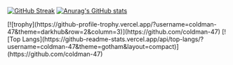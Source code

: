 [![GitHub Streak](https://github-readme-streak-stats.herokuapp.com/?user=coldman-47&theme=gotham)](https://github.com/coldman-47)
[![Anurag's GitHub stats](https://github-readme-stats.vercel.app/api?username=coldman-47&show_icons=true&theme=gotham)](https://github.com/coldman-47)
<div style="display:flex">
  [![trophy](https://github-profile-trophy.vercel.app/?username=coldman-47&theme=darkhub&row=2&column=3)](https://github.com/coldman-47)
  [![Top Langs](https://github-readme-stats.vercel.app/api/top-langs/?username=coldman-47&theme=gotham&layout=compact)](https://github.com/coldman-47)
</div>
